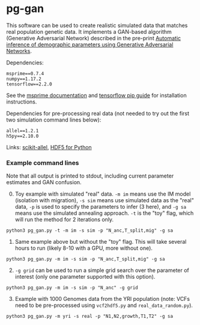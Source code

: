 # pg-gan

This software can be used to create realistic simulated data that matches real
population genetic data. It implements a GAN-based algorithm (Generative Adversarial Network)
described in the pre-print [Automatic inference of demographic parameters using Generative Adversarial Networks](https://www.biorxiv.org/content/10.1101/2020.08.05.237834v1).

Dependencies:

~~~
msprime==0.7.4
numpy==1.17.2
tensorflow==2.2.0
~~~

See the [msprime documentation](https://msprime.readthedocs.io/en/stable/index.html) and
[tensorflow pip guide](https://www.tensorflow.org/install/pip) for installation instructions.

Dependencies for pre-processing real data (not needed to try out the first two simulation command lines below):

~~~
allel==1.2.1
h5py==2.10.0
~~~

Links: [scikit-allel](https://scikit-allel.readthedocs.io/en/stable/), [HDF5 for Python](https://www.h5py.org/)

### Example command lines

Note that all output is printed to stdout, including current parameter estimates and GAN confusion.

0. Toy example with simulated "real" data. `-m im` means use the IM model (isolation with migration), `-s sim` means
use simulated data as the "real" data, `-p` is used to specify the parameters to infer (3 here), and `-g sa` means
use the simulated annealing approach. `-t` is the "toy" flag, which will run the method for 2 iterations only.

~~~
python3 pg_gan.py -t -m im -s sim -p "N_anc,T_split,mig" -g sa
~~~

1. Same example above but without the "toy" flag. This will take several hours to run (likely 8-10 with a GPU, more
    without one).

~~~
python3 pg_gan.py -m im -s sim -p "N_anc,T_split,mig" -g sa
~~~

2. `-g grid` can be used to run a simple grid search over the parameter of interest (only one parameter supported with this option).

~~~
python3 pg_gan.py -m im -s sim -p "N_anc" -g grid
~~~

3. Example with 1000 Genomes data from the YRI population (note: VCFs need to be pre-processed using `vcf2hdf5.py` and `real_data_random.py`).

~~~
python3 pg_gan.py -m yri -s real -p "N1,N2,growth,T1,T2" -g sa
~~~
